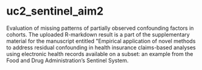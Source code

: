 # uc2_sentinel_aim2
Evaluation of missing patterns of partially observed confounding factors in cohorts.
The uploaded R-markdown result is a part of the supplementary material for the manuscript entitled "Empirical application of novel methods to address residual confounding in health insurance claims-based analyses using electronic health records available on a subset: an example from the Food and Drug Administration’s Sentinel System.  
